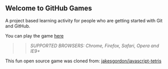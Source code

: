 ## Welcome to GitHub Games

A project based learning activity for people who are getting started with Git and GitHub.

You can play the game [here](https://maccbird.github.io/github-games/)

>> _*SUPPORTED BROWSERS*: Chrome, Firefox, Safari, Opera and IE9+_

This fun open source game was cloned from: [jakesgordon/javascript-tetris](https://github.com/jakesgordon/javascript-tetris)
